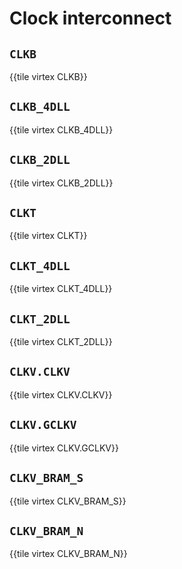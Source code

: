 # Clock interconnect

## `CLKB`

{{tile virtex CLKB}}


## `CLKB_4DLL`

{{tile virtex CLKB_4DLL}}


## `CLKB_2DLL`

{{tile virtex CLKB_2DLL}}


## `CLKT`

{{tile virtex CLKT}}


## `CLKT_4DLL`

{{tile virtex CLKT_4DLL}}


## `CLKT_2DLL`

{{tile virtex CLKT_2DLL}}


## `CLKV.CLKV`

{{tile virtex CLKV.CLKV}}


## `CLKV.GCLKV`

{{tile virtex CLKV.GCLKV}}


## `CLKV_BRAM_S`

{{tile virtex CLKV_BRAM_S}}


## `CLKV_BRAM_N`

{{tile virtex CLKV_BRAM_N}}
